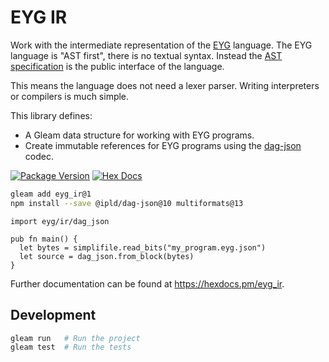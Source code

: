 # EYG IR

Work with the intermediate representation of the [EYG](https://eyg.run) language.
The EYG language is "AST first", there is no textual syntax.
Instead the [AST specification](https://github.com/CrowdHailer/eyg-lang/blob/main/ir/README.md) is the public interface of the language.

This means the language does not need a lexer parser.
Writing interpreters or compilers is much simple.

This library defines:
- A Gleam data structure for working with EYG programs.
- Create immutable references for EYG programs using the [dag-json](https://ipld.io/docs/codecs/known/dag-json/) codec.

[![Package Version](https://img.shields.io/hexpm/v/eyg_ir)](https://hex.pm/packages/eyg_ir)
[![Hex Docs](https://img.shields.io/badge/hex-docs-ffaff3)](https://hexdocs.pm/eyg_ir/)

```sh
gleam add eyg_ir@1
npm install --save @ipld/dag-json@10 multiformats@13
```
```gleam
import eyg/ir/dag_json

pub fn main() {
  let bytes = simplifile.read_bits("my_program.eyg.json")
  let source = dag_json.from_block(bytes)
}
```

Further documentation can be found at <https://hexdocs.pm/eyg_ir>.

## Development

```sh
gleam run   # Run the project
gleam test  # Run the tests
```
